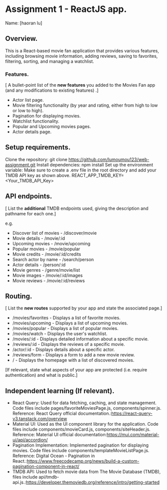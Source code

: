 # Assignment 1 - ReactJS app.

Name: [haoran lu]

## Overview.

This is a React-based movie fan application that provides various features, including browsing movie information, adding reviews, saving to favorites, filtering, sorting, and managing a watchlist.

### Features.
[ A bullet-point list of the __new features__ you added to the Movies Fan app (and any modifications to existing features) .]
 
+ Actor list page.
+ Movie filtering functionality (by year and rating, either from high to low or low to high).
+ Pagination for displaying movies.
+ Watchlist functionality.
+ Popular and Upcoming movies pages.
+ Actor details page.

## Setup requirements.
Clone the repository:
         git clone https://github.com/lumoumou123/web-assignment.git
Install dependencies:
        npm install
Set up the environment variable:
    Make sure to create a .env file in the root directory and add your TMDB API key as shown above.
         REACT_APP_TMDB_KEY=<Your_TMDB_API_Key>
## API endpoints.

[ List the __additional__ TMDB endpoints used, giving the description and pathname for each one.] 

e.g.
+ Discover list of movies - /discover/movie
+ Movie details - /movie/:id
+ Upcoming movies - /movie/upcoming
+ Popular movies - /movie/popular
+ Movie credits - /movie/:id/credits
+ Search actor by name - /search/person
+ Actor details - /person/:id
+ Movie genres - /genre/movie/list
+ Movie images - /movie/:id/images
+ Movie reviews - /movie/:id/reviews


## Routing.

[ List the __new routes__ supported by your app and state the associated page.]

+ /movies/favorites - Displays a list of favorite movies.
+ /movies/upcoming - Displays a list of upcoming movies.
+ /movies/popular - Displays a list of popular movies.
+ /movies/watch - Displays the user's watchlist.
+ /movies/:id - Displays detailed information about a specific movie.
+ /reviews/:id - Displays the reviews of a specific movie.
+ /actor/:id - Displays details about a specific actor.
+ /reviews/form - Displays a form to add a new movie review.
+ / - Displays the homepage with a list of discovered movies.

[If relevant, state what aspects of your app are protected (i.e. require authentication) and what is public.]

## Independent learning (If relevant).
+ React Query: Used for data fetching, caching, and state management. Code files include pages/favoriteMoviesPage.js, components/spinner.js. Reference: React Query official documentation.:https://react-query-v3.tanstack.com/overview
+ Material UI: Used as the UI component library for the application. Code files include components/movieCard.js, components/siteHeader.js. Reference: Material UI official documentation:https://mui.com/material-ui/api/accordion/
+ Pagination Implementation: Implemented pagination for displaying movies. Code files include components/templateMovieListPage.js. Reference: Digital Ocean - Pagination in React.:https://www.freecodecamp.org/news/build-a-custom-pagination-component-in-react/
+ TMDB API: Used to fetch movie data from The Movie Database (TMDB), files include api/tmdb-api.js.:https://developer.themoviedb.org/reference/intro/getting-started
